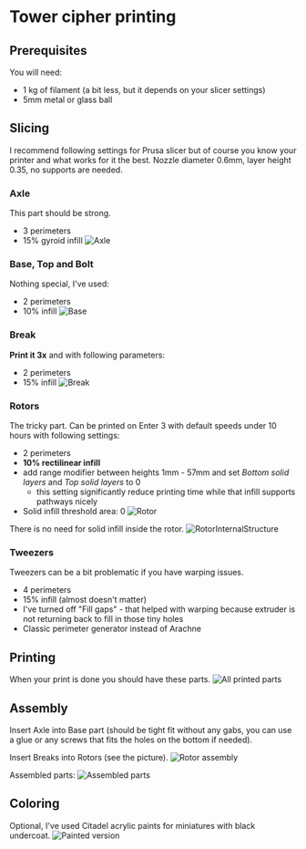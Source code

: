# Tower cipher printing

## Prerequisites
You will need:
- 1 kg of filament (a bit less, but it depends on your slicer settings)
- 5mm metal or glass ball

## Slicing
I recommend following settings for Prusa slicer but of course you know your printer and what works for it the best.
Nozzle diameter 0.6mm, layer height 0.35, no supports are needed.

### Axle
This part should be strong.
- 3 perimeters
- 15% gyroid infill
![Axle](Axle.png)

### Base, Top and Bolt
Nothing special, I've used:
- 2 perimeters
- 10% infill
![Base](Base.png)

### Break
**Print it 3x** and with following parameters:
- 2 perimeters
- 15% infill
![Break](Break.png)

### Rotors
The tricky part. Can be printed on Enter 3 with default speeds under 10 hours with following settings:
- 2 perimeters
- **10% rectilinear infill**
- add range modifier between heights 1mm - 57mm and set *Bottom solid layers* and *Top solid layers* to 0
  - this setting significantly reduce printing time while that infill supports pathways nicely
- Solid infill threshold area: 0
![Rotor](Rotor.png)

There is no need for solid infill inside the rotor.
![RotorInternalStructure](RotorInternal.png)

### Tweezers
Tweezers can be a bit problematic if you have warping issues.
- 4 perimeters
- 15% infill (almost doesn't matter)
- I've turned off "Fill gaps" - that helped with warping because extruder is not returning back to fill in those tiny holes
- Classic perimeter generator instead of Arachne

## Printing
When your print is done you should have these parts.
![All printed parts](AllPrintedParts.jpg)

## Assembly
Insert Axle into Base part (should be tight fit without any gabs, you can use a glue or any screws that fits the holes on the bottom if needed).

Insert Breaks into Rotors (see the picture).
![Rotor assembly](RotorAssembly.png)

Assembled parts:
![Assembled parts](AssembledParts.jpg)

## Coloring
Optional, I've used Citadel acrylic paints for miniatures with black undercoat.
![Painted version](Painted.jpg)